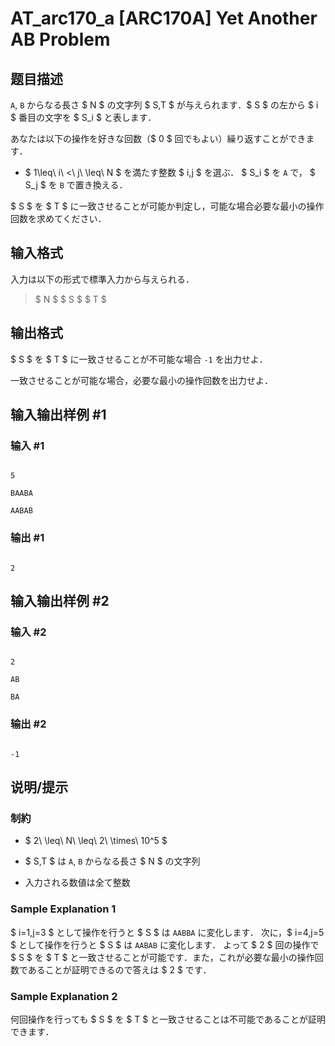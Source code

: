 # AT_arc170_a [ARC170A] Yet Another AB Problem

## 题目描述

[problemUrl]: https://atcoder.jp/contests/arc170/tasks/arc170_a

`A`, `B` からなる長さ $ N $ の文字列 $ S,T $ が与えられます．$ S $ の左から $ i $ 番目の文字を $ S_i $ と表します．

あなたは以下の操作を好きな回数（$ 0 $ 回でもよい）繰り返すことができます．

- $ 1\leq\ i\ <\ j\ \leq\ N $ を満たす整数 $ i,j $ を選ぶ． $ S_i $ を `A` で， $ S_j $ を `B` で置き換える．
 
$ S $ を $ T $ に一致させることが可能か判定し，可能な場合必要な最小の操作回数を求めてください．

## 输入格式

入力は以下の形式で標準入力から与えられる．

> $ N $ $ S $ $ T $

## 输出格式

$ S $ を $ T $ に一致させることが不可能な場合 `-1` を出力せよ．

一致させることが可能な場合，必要な最小の操作回数を出力せよ．

## 输入输出样例 #1

### 输入 #1

```
5
BAABA
AABAB
```

### 输出 #1

```
2
```

## 输入输出样例 #2

### 输入 #2

```
2
AB
BA
```

### 输出 #2

```
-1
```

## 说明/提示

### 制約

- $ 2\ \leq\ N\ \leq\ 2\ \times\ 10^5 $
- $ S,T $ は `A`, `B` からなる長さ $ N $ の文字列
- 入力される数値は全て整数
 
### Sample Explanation 1

$ i=1,j=3 $ として操作を行うと $ S $ は `AABBA` に変化します． 次に，$ i=4,j=5 $ として操作を行うと $ S $ は `AABAB` に変化します． よって $ 2 $ 回の操作で $ S $ を $ T $ と一致させることが可能です．また，これが必要な最小の操作回数であることが証明できるので答えは $ 2 $ です．

### Sample Explanation 2

何回操作を行っても $ S $ を $ T $ と一致させることは不可能であることが証明できます．